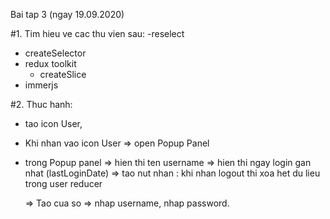 Bai tap 3 (ngay 19.09.2020)

#1. Tim hieu ve cac thu vien sau:
-reselect 
  - createSelector
- redux toolkit
  - createSlice
- immerjs


#2. Thuc hanh: 
- tao icon User, 
- Khi nhan vao icon User => open Popup Panel
- trong Popup panel 
  => hien thi ten username
  => hien thi ngay login gan nhat (lastLoginDate)
  => tao nut nhan <Log out>: khi nhan logout thi xoa het du lieu trong user reducer
  
  => Tao cua so <Login> => nhap username, nhap password.

